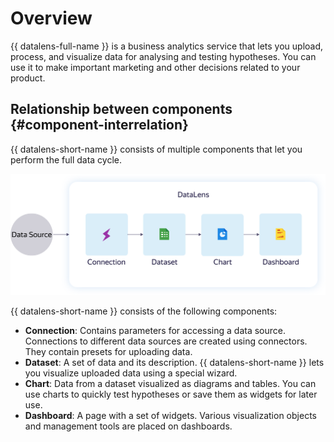 # Overview

{{ datalens-full-name }} is a business analytics service that lets you upload, process, and visualize data for analysing and testing hypotheses.
You can use it to make important marketing and other decisions related to your product.

## Relationship between components {#component-interrelation}

{{ datalens-short-name }} consists of multiple components that let you perform the full data cycle.

![image](../../_assets/datalens/concepts/datalens-overview.svg)

{{ datalens-short-name }} consists of the following components:

- **Connection**: Contains parameters for accessing a data source. Connections to different data sources are created using connectors. They contain presets for uploading data.
- **Dataset**: A set of data and its description. {{ datalens-short-name }} lets you visualize uploaded data using a special wizard.
- **Chart**: Data from a dataset visualized as diagrams and tables. You can use charts to quickly test hypotheses or save them as widgets for later use.
- **Dashboard**: A page with a set of widgets. Various visualization objects and management tools are placed on dashboards.

